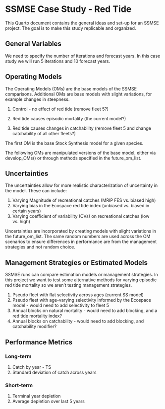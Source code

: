 

# SSMSE Case Study - Red Tide

This Quarto document contains the general ideas and set-up for an SSMSE
project. The goal is to make this study replicable and organized.

## General Variables

We need to specify the number of iterations and forecast years. In this
case study we will run 5 iterations and 10 forecast years.

## Operating Models

The Operating Models (OMs) are the base models of the SSMSE comparisons.
Additional OMs are base models with slight variations, for example
changes in steepness.

1.  Control - no effect of red tide (remove fleet 5?)

2.  Red tide causes episodic mortality (the current model?)

3.  Red tide causes changes in catchability (remove fleet 5 and change
    catchability of all other fleets?)

The first OM is the base Stock Synthesis model for a given species.

The following OMs are manipulated versions of the base model, either via
develop_OMs() or through methods specified in the future_om_list.

## Uncertainties

The uncertainties allow for more realistic characterization of
uncertainty in the model. These can include:

1.  Varying Magnitude of recreational catches (MRIP FES vs. biased high)
2.  Varying bias in the Ecospace red tide index (unbiased vs. biased in
    certain years)
3.  Varying coefficient of variability (CVs) on recreational catches
    (low vs. high)

Uncertainties are incorporated by creating models with slight variations
in the future_om_list. The same random numbers are used across the OM
scenarios to ensure differences in performance are from the management
strategies and not random choice.

## Management Strategies or Estimated Models

SSMSE runs can compare estimation models or management strategies. In
this project we want to test some alternative methods for varying
episodic red tide mortality so we aren’t testing management strategies.

1.  Pseudo fleet with flat selectivity across ages (current SS model)
2.  Pseudo fleet with age-varying selectivity informed by the Ecospace
    model - would need to add selectivity to fleet 5
3.  Annual blocks on natural mortality - would need to add blocking, and
    a red tide mortality index?
4.  Annual blocks on catchability - would need to add blocking, and
    catchability modifier?

## Performance Metrics

### Long-term

1.  Catch by year - TS
2.  Standard deviation of catch across years

### Short-term

1.  Terminal year depletion
2.  Average depletion over last 5 years
